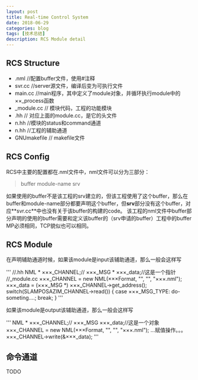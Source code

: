 ```yaml
---
layout: post
title: Real-time Control System
date: 2018-06-29
categories: blog
tags: [技术总结]
description: RCS Module detail
---
```


## RCS Structure

- <project-name>.nml //配置buffer文件，使用\#注释
- <project-name>svr.cc //server源文件，编译后变为可执行文件
- <project-name>main.cc //main程序，其中定义了module对象，并循环执行module中的××_process函数
- <module-name>_module.cc // 模块代码，工程的功能模块
- <module-name>.hh // 对应上面的module.cc，是它的头文件
- <module-name>n.hh //模块的status和command通道
- <aux-channel>n.hh //工程的辅助通道
- GNUmakefile // makefile文件

## RCS Config

RCS中主要的配置都在.nml文件中，nml文件可以分为三部分：

> buffer
> module-name
> srv

如果使用的buffer不是该工程的srv建立的，但该工程使用了这个buffer，那么在buffer和module-name部分都要声明这个buffer，但**srv**部分没有这个buffer，对应**<project-name>svr.cc**中也没有关于该buffer的构建的code。
<Note> 该工程的nml文件中buffer部分声明的使用的buffer需要和定义该buffer的（srv申请的buffer）工程中的buffer MP必须相同，TCP貌似也可以相同。

## RCS Module

在声明辅助通道时候，如果该module是input该辅助通道，那么一般会这样写

'''
//<module-name>.hh
NML * ×××_CHANNEL;//
×××_MSG * ×××_data;//这是一个指针
//<module-name>_module.cc
×××_CHANNEL = new NML(×××Format, "<buffer-name>", "<moudle-name>", "×××.nml");
×××_data = (×××_MSG *) ×××_CHANNEL->get_address();
switch(SLAMPOSAZIM_CHANNEL->read())
{
  case ×××_MSG_TYPE:
          do-someting....;
	break;
}
'''

如果该module是output该辅助通道，那么一般会这样写

'''
NML * ×××_CHANNEL;//
×××_MSG ×××_data;//这是一个对象
×××_CHANNEL = new NML(×××Format, "<buffer-name>", "<moudle-name>", "×××.nml");
...赋值操作。。。
×××_CHANNEL->write(&×××_data);
'''

## 命令通道

TODO

















